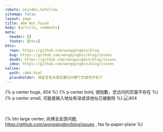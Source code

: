 ```yaml
---
robots: noindex,nofollow
sitemap: false
layout: page
title: 404 Not Found
body: [article, comments]
meta:
  header: []
  footer: [btns]
btns:
  repo: https://github.com/wongqingbin/blog
  bug: https://github.com/wongqingbin/blog/issues
  doubt: https://github.com/wongqingbin/blog/issues
  idea: https://github.com/wongqingbin/blog/issues
valine:
  path: /404.html
  placeholder: 请留言告诉我您要访问哪个页面找不到了
---
```

{% p center huge, 404 %}
{% p center bold, 很抱歉，您访问的页面不存在 %}
{% p center small, 可能是输入地址有误或该地址已被删除 %}
![404](https://cdn.jsdelivr.net/gh/wongqingbin/PicGo/blog/404.png)

<br><br>{% btn large center, 向博主反馈问题, <https://github.com/wongqingbin/blog/issues> , fas fa-paper-plane %}
